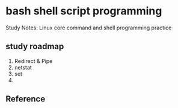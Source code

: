 # bash shell script programming 
Study Notes: Linux core command and shell programming practice

## study roadmap
1. Redirect & Pipe
2. netstat
3. set
4. 

## Reference
